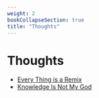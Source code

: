 ```yaml
---
weight: 2
bookCollapseSection: true
title: "Thoughts"
---
```


# Thoughts

- [Every Thing is a Remix](everyThingIsAMixTape/)
- [Knowledge Is Not My God](knowledgeIsNotMyGod/)
